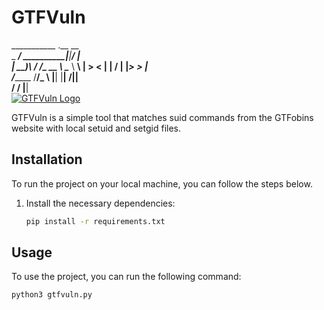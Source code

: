 
# GTFVuln
  ___________              .__        __    
    \_   _____/__  __________|__|______/  |_  
     |    __)_\  \/  /\_  __ \  \____ \   __\ 
     |        \>    <  |  | \/  |  |_> >  |   
    /_______  /__/\_ \ |__|  |__|   __/|__|   
            \/      \/          |__|          
[![GTFVuln Logo](https://raw.githubusercontent.com/Exript/GtfoVuln/main/assets/logo.png)](https://gtfobins.github.io/)

GTFVuln is a simple tool that matches suid commands from the GTFobins website with local setuid and setgid files.

## Installation

To run the project on your local machine, you can follow the steps below.

1. Install the necessary dependencies:

    ```bash
    pip install -r requirements.txt
    ```

## Usage

To use the project, you can run the following command:

```bash
python3 gtfvuln.py
